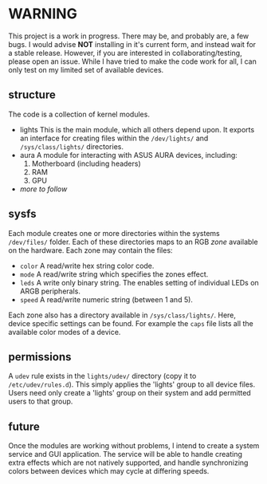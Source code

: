 WARNING
=======

This project is a work in progress. There may be, and probably are, a few bugs.
I would advise __NOT__ installing in it's current form, and instead wait for a
stable release.
However, if you are interested in collaborating/testing, please open an issue.
While I have tried to make the code work for all, I can only test on my limited
set of available devices.

structure
---------

The code is a collection of kernel modules.
* lights
This is the main module, which all others depend upon. It exports an interface
for creating files within the `/dev/lights/` and `/sys/class/lights/` directories.
* aura
A module for interacting with ASUS AURA devices, including:
    1. Motherboard (including headers)
    1. RAM
    1. GPU
* *more to follow*

sysfs
-----

Each module creates one or more directories within the systems `/dev/files/`
folder. Each of these directories maps to an RGB *zone* available on the
hardware. Each zone may contain the files:
+ `color` A read/write hex string color code.
+ `mode` A read/write string which specifies the zones effect.
+ `leds` A write only binary string. The enables setting of individual LEDs on
ARGB peripherals.
+ `speed` A read/write numeric string (between 1 and 5).

Each zone also has a directory available in `/sys/class/lights/`. Here, device
specific settings can be found. For example the `caps` file lists all the
available color modes of a device.

permissions
-----------

A `udev` rule exists in the `lights/udev/` directory (copy it to
`/etc/udev/rules.d`). This simply applies the 'lights' group to all device
files. Users need only create a 'lights' group on their system and add
permitted users to that group.

future
------

Once the modules are working without problems, I intend to create a system
service and GUI application. The service will be able to handle creating extra
effects which are not natively supported, and handle synchronizing colors
between devices which may cycle at differing speeds.
